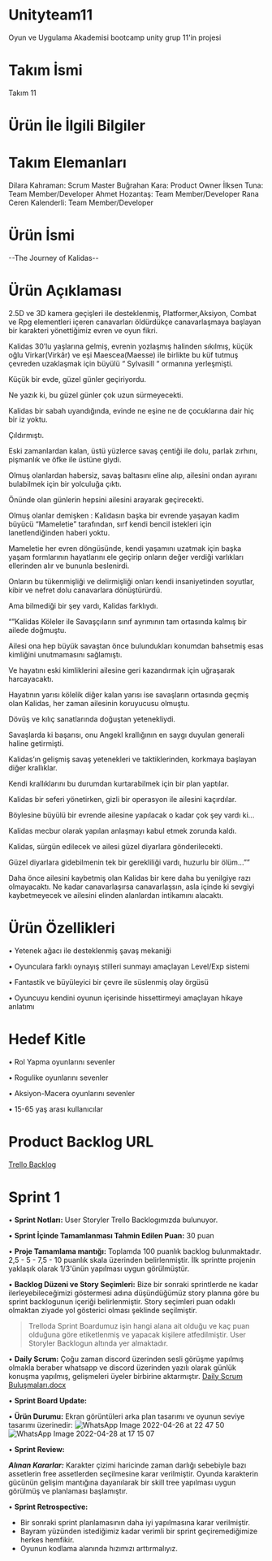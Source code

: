 # Unityteam11
Oyun ve Uygulama Akademisi bootcamp unity grup 11'in projesi

# Takım İsmi
Takım 11

# Ürün İle İlgili Bilgiler

# Takım Elemanları
Dilara Kahraman: Scrum Master
Buğrahan Kara: Product Owner
İlksen Tuna: Team Member/Developer
Ahmet Hozantaş: Team Member/Developer
Rana Ceren Kalenderli: Team Member/Developer

# Ürün İsmi

--The Journey of Kalidas--

# Ürün Açıklaması
2.5D ve 3D kamera geçişleri ile desteklenmiş, Platformer,Aksiyon, Combat ve Rpg elementleri içeren
canavarları öldürdükçe canavarlaşmaya başlayan bir karakteri yönettiğimiz evren ve oyun fikri.

Kalidas 30’lu yaşlarına gelmiş, evrenin yozlaşmış halinden sıkılmış, küçük oğlu Virkar(Virkâr) ve eşi Maescea(Maesse)  ile birlikte bu küf tutmuş çevreden uzaklaşmak için  büyülü “ Sylvasill “ ormanına yerleşmişti.

Küçük bir evde, güzel günler geçiriyordu.

Ne yazık ki, bu güzel günler çok uzun sürmeyecekti.

Kalidas bir sabah uyandığında, evinde ne eşine ne de çocuklarına dair hiç bir iz yoktu.

Çıldırmıştı.

Eski zamanlardan kalan, üstü yüzlerce savaş çentiği ile dolu, parlak zırhını, pişmanlık ve öfke ile üstüne giydi.

Olmuş olanlardan habersiz, savaş baltasını eline alıp, ailesini ondan ayıranı bulabilmek için bir yolculuğa çıktı.

Önünde olan günlerin hepsini ailesini arayarak geçirecekti.

Olmuş olanlar demişken : Kalidasın başka bir evrende yaşayan kadim büyücü “Mameletie” tarafından, sırf kendi bencil istekleri için lanetlendiğinden haberi yoktu.

Mameletie her evren döngüsünde, kendi yaşamını uzatmak için başka yaşam formlarının hayatlarını ele geçirip onların değer verdiği varlıkları ellerinden alır ve bununla beslenirdi.

Onların bu tükenmişliği ve delirmişliği onları kendi insaniyetinden soyutlar, kibir ve nefret dolu canavarlara dönüştürürdü.

Ama bilmediği bir şey vardı, Kalidas farklıydı. 

“”Kalidas Köleler ile Savaşçıların sınıf ayrımının tam ortasında kalmış bir ailede doğmuştu.

Ailesi ona hep büyük savaştan önce bulundukları konumdan bahsetmiş esas kimliğini unutmamasını sağlamıştı.

Ve hayatını eski kimliklerini ailesine geri kazandırmak için uğraşarak harcayacaktı.

Hayatının yarısı kölelik diğer kalan yarısı ise savaşların ortasında geçmiş olan Kalidas, her zaman ailesinin koruyucusu olmuştu.

Dövüş ve kılıç sanatlarında doğuştan yetenekliydi.

Savaşlarda ki  başarısı, onu  Angekl krallığının en saygı duyulan generali haline getirmişti.

Kalidas’ın gelişmiş savaş yetenekleri ve taktiklerinden, korkmaya başlayan diğer krallıklar.

Kendi krallıklarını bu durumdan kurtarabilmek için bir plan yaptılar.

Kalidas bir seferi yönetirken, gizli bir operasyon ile ailesini kaçırdılar.

Böylesine büyülü bir evrende ailesine yapılacak o kadar çok şey vardı ki...

Kalidas mecbur olarak yapılan anlaşmayı kabul etmek zorunda kaldı.

Kalidas, sürgün edilecek ve ailesi güzel diyarlara gönderilecekti. 

Güzel diyarlara gidebilmenin tek bir gerekliliği vardı, huzurlu bir ölüm...””

Daha önce ailesini kaybetmiş olan Kalidas bir kere daha bu yenilgiye razı olmayacaktı.
Ne kadar canavarlaşırsa canavarlaşsın,  asla içinde ki sevgiyi kaybetmeyecek ve ailesini elinden alanlardan intikamını alacaktı. 

# Ürün Özellikleri

•	Yetenek ağacı ile desteklenmiş şavaş mekaniği

•	Oyunculara farklı oynayış stilleri sunmayı amaçlayan Level/Exp sistemi 

•	Fantastik ve büyüleyici bir çevre ile süslenmiş olay örgüsü

•	Oyuncuyu kendini oyunun içerisinde hissettirmeyi amaçlayan hikaye anlatımı

# Hedef Kitle

•	Rol Yapma oyunlarını sevenler

•	Rogulike oyunlarını sevenler

•	Aksiyon-Macera oyunlarını sevenler

•	15-65 yaş arası kullanıcılar

# Product Backlog URL
[Trello Backlog](https://trello.com/b/iENZEI9r/i%CC%87simsiz)

# Sprint 1

• **Sprint Notları:** User Storyler Trello Backlogımızda bulunuyor. 

• **Sprint İçinde Tamamlanması Tahmin Edilen Puan:** 30 puan

• **Proje Tamamlama mantığı:** Toplamda 100 puanlık backlog bulunmaktadır. 2,5 - 5 - 7,5 - 10 puanlık skala üzerinden belirlenmiştir. İlk sprintte projenin yaklaşık olarak 1/3'ünün yapılması uygun görülmüştür. 

• **Backlog Düzeni ve Story Seçimleri:** Bize bir sonraki sprintlerde ne kadar ilerleyebileceğimizi göstermesi adına düşündüğümüz story planına göre bu sprint backlogunun içeriği belirlenmiştir. Story seçimleri puan odaklı olmaktan ziyade yol gösterici olması şeklinde seçilmiştir. 

> Trelloda Sprint Boardumuz işin hangi alana ait olduğu ve kaç puan olduğuna göre etiketlenmiş ve yapacak kişilere atfedilmiştir. User Storyler Backlogun altında yer almaktadır. 

• **Daily Scrum:** Çoğu zaman discord üzerinden sesli görüşme yapılmış olmakla beraber whatsapp ve discord üzerinden yazılı olarak günlük konuşma yapılmış, gelişmeleri üyeler birbirine aktarmıştır. [Daily Scrum Buluşmaları.docx](https://github.com/rcerenkalenderli/unityteam11/files/8646743/Daily.Scrum.Bulusmalari.docx)

• **Sprint Board Update:** 

• **Ürün Durumu:** Ekran görüntüleri arka plan tasarımı ve oyunun seviye tasarımı üzerinedir:
![WhatsApp Image 2022-04-26 at 22 47 50](https://user-images.githubusercontent.com/103960513/167290674-b924f669-c862-4dce-891a-312ddf274127.jpeg)
![WhatsApp Image 2022-04-28 at 17 15 07](https://user-images.githubusercontent.com/103960513/167290694-9d41ecea-8e9c-4818-b0ea-eeb023016690.jpeg)

• **Sprint Review:** 

***Alınan Kararlar:*** 
Karakter çizimi haricinde zaman darlığı sebebiyle bazı assetlerin free assetlerden seçilmesine karar verilmiştir. 
Oyunda karakterin gücünün gelişim mantığına dayanılarak bir skill tree yapılması uygun görülmüş ve planlaması başlamıştır. 

• **Sprint Retrospective:** 

- Bir sonraki sprint planlamasının daha iyi yapılmasına karar verilmiştir. 
- Bayram yüzünden istediğimiz kadar verimli bir sprint geçiremediğimize herkes hemfikir. 
- Oyunun kodlama alanında hızımızı arttırmalıyız. 
